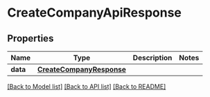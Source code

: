# CreateCompanyApiResponse

## Properties
Name | Type | Description | Notes
------------ | ------------- | ------------- | -------------
**data** | [**CreateCompanyResponse**](CreateCompanyResponse.md) |  | 

[[Back to Model list]](../README.md#documentation-for-models) [[Back to API list]](../README.md#documentation-for-api-endpoints) [[Back to README]](../README.md)


